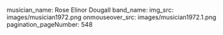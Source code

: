 musician_name: Rose Elinor Dougall
band_name: 
img_src: images/musician1972.png
onmouseover_src: images/musician1972.1.png
pagination_pageNumber: 548